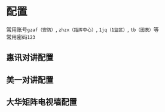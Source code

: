 # 配置

常用账号`gzaf（安防）`, `zhzx（指挥中心）`, `1jq（1监区）`, `tb（图表）`等  
常用密码`123`

## 惠讯对讲配置

## 美一对讲配置

## 大华矩阵电视墙配置
